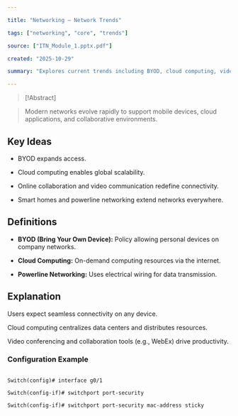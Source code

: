 ```yaml
---

title: "Networking – Network Trends"

tags: ["networking", "core", "trends"]

source: ["ITN_Module_1.pptx.pdf"]

created: "2025-10-29"

summary: "Explores current trends including BYOD, cloud computing, video collaboration, and smart home technology."

---
```

> [!Abstract]

> Modern networks evolve rapidly to support mobile devices, cloud applications, and collaborative environments.

  

## Key Ideas

- BYOD expands access.

- Cloud computing enables global scalability.

- Online collaboration and video communication redefine connectivity.

- Smart homes and powerline networking extend networks everywhere.

  

## Definitions

- **BYOD (Bring Your Own Device):** Policy allowing personal devices on company networks.

- **Cloud Computing:** On-demand computing resources via the internet.

- **Powerline Networking:** Uses electrical wiring for data transmission.

  

## Explanation

Users expect seamless connectivity on any device.  

Cloud computing centralizes data centers and distributes resources.  

Video conferencing and collaboration tools (e.g., WebEx) drive productivity.

  

### Configuration Example

```plaintext

Switch(config)# interface g0/1

Switch(config-if)# switchport port-security

Switch(config-if)# switchport port-security mac-address sticky